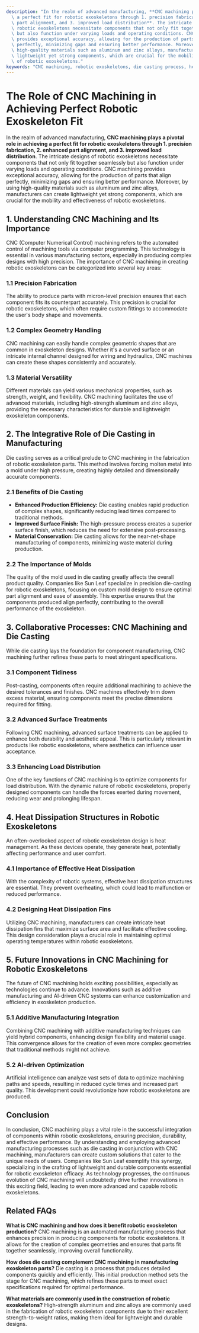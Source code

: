 ```yaml
---
description: "In the realm of advanced manufacturing, **CNC machining plays a pivotal role in achieving\
  \ a perfect fit for robotic exoskeletons through 1. precision fabrication, 2. enhanced\
  \ part alignment, and 3. improved load distribution**. The intricate designs of\
  \ robotic exoskeletons necessitate components that not only fit together seamlessly\
  \ but also function under varying loads and operating conditions. CNC machining\
  \ provides exceptional accuracy, allowing for the production of parts that align\
  \ perfectly, minimizing gaps and ensuring better performance. Moreover, by using\
  \ high-quality materials such as aluminum and zinc alloys, manufacturers can create\
  \ lightweight yet strong components, which are crucial for the mobility and effectiveness\
  \ of robotic exoskeletons."
keywords: "CNC machining, robotic exoskeletons, die casting process, heat dissipation structure"
---
```

# The Role of CNC Machining in Achieving Perfect Robotic Exoskeleton Fit

In the realm of advanced manufacturing, **CNC machining plays a pivotal role in achieving a perfect fit for robotic exoskeletons through 1. precision fabrication, 2. enhanced part alignment, and 3. improved load distribution**. The intricate designs of robotic exoskeletons necessitate components that not only fit together seamlessly but also function under varying loads and operating conditions. CNC machining provides exceptional accuracy, allowing for the production of parts that align perfectly, minimizing gaps and ensuring better performance. Moreover, by using high-quality materials such as aluminum and zinc alloys, manufacturers can create lightweight yet strong components, which are crucial for the mobility and effectiveness of robotic exoskeletons.

## **1. Understanding CNC Machining and Its Importance**

CNC (Computer Numerical Control) machining refers to the automated control of machining tools via computer programming. This technology is essential in various manufacturing sectors, especially in producing complex designs with high precision. The importance of CNC machining in creating robotic exoskeletons can be categorized into several key areas:

### **1.1 Precision Fabrication**
The ability to produce parts with micron-level precision ensures that each component fits its counterpart accurately. This precision is crucial for robotic exoskeletons, which often require custom fittings to accommodate the user's body shape and movements.

### **1.2 Complex Geometry Handling**
CNC machining can easily handle complex geometric shapes that are common in exoskeleton designs. Whether it's a curved surface or an intricate internal channel designed for wiring and hydraulics, CNC machines can create these shapes consistently and accurately.

### **1.3 Material Versatility**
Different materials can yield various mechanical properties, such as strength, weight, and flexibility. CNC machining facilitates the use of advanced materials, including high-strength aluminum and zinc alloys, providing the necessary characteristics for durable and lightweight exoskeleton components.

## **2. The Integrative Role of Die Casting in Manufacturing**

Die casting serves as a critical prelude to CNC machining in the fabrication of robotic exoskeleton parts. This method involves forcing molten metal into a mold under high pressure, creating highly detailed and dimensionally accurate components.

### **2.1 Benefits of Die Casting**
- **Enhanced Production Efficiency:** Die casting enables rapid production of complex shapes, significantly reducing lead times compared to traditional methods.
- **Improved Surface Finish:** The high-pressure process creates a superior surface finish, which reduces the need for extensive post-processing.
- **Material Conservation:** Die casting allows for the near-net-shape manufacturing of components, minimizing waste material during production.

### **2.2 The Importance of Molds**
The quality of the mold used in die casting greatly affects the overall product quality. Companies like Sun Leaf specialize in precision die-casting for robotic exoskeletons, focusing on custom mold design to ensure optimal part alignment and ease of assembly. This expertise ensures that the components produced align perfectly, contributing to the overall performance of the exoskeleton.

## **3. Collaborative Processes: CNC Machining and Die Casting**

While die casting lays the foundation for component manufacturing, CNC machining further refines these parts to meet stringent specifications.

### **3.1 Component Tidiness**
Post-casting, components often require additional machining to achieve the desired tolerances and finishes. CNC machines effectively trim down excess material, ensuring components meet the precise dimensions required for fitting.

### **3.2 Advanced Surface Treatments**
Following CNC machining, advanced surface treatments can be applied to enhance both durability and aesthetic appeal. This is particularly relevant in products like robotic exoskeletons, where aesthetics can influence user acceptance.

### **3.3 Enhancing Load Distribution**
One of the key functions of CNC machining is to optimize components for load distribution. With the dynamic nature of robotic exoskeletons, properly designed components can handle the forces exerted during movement, reducing wear and prolonging lifespan.

## **4. Heat Dissipation Structures in Robotic Exoskeletons**

An often-overlooked aspect of robotic exoskeleton design is heat management. As these devices operate, they generate heat, potentially affecting performance and user comfort.

### **4.1 Importance of Effective Heat Dissipation**
With the complexity of robotic systems, effective heat dissipation structures are essential. They prevent overheating, which could lead to malfunction or reduced performance.

### **4.2 Designing Heat Dissipation Fins**
Utilizing CNC machining, manufacturers can create intricate heat dissipation fins that maximize surface area and facilitate effective cooling. This design consideration plays a crucial role in maintaining optimal operating temperatures within robotic exoskeletons.

## **5. Future Innovations in CNC Machining for Robotic Exoskeletons**

The future of CNC machining holds exciting possibilities, especially as technologies continue to advance. Innovations such as additive manufacturing and AI-driven CNC systems can enhance customization and efficiency in exoskeleton production.

### **5.1 Additive Manufacturing Integration**
Combining CNC machining with additive manufacturing techniques can yield hybrid components, enhancing design flexibility and material usage. This convergence allows for the creation of even more complex geometries that traditional methods might not achieve.

### **5.2 AI-driven Optimization**
Artificial intelligence can analyze vast sets of data to optimize machining paths and speeds, resulting in reduced cycle times and increased part quality. This development could revolutionize how robotic exoskeletons are produced.

## **Conclusion**

In conclusion, CNC machining plays a vital role in the successful integration of components within robotic exoskeletons, ensuring precision, durability, and effective performance. By understanding and employing advanced manufacturing processes such as die casting in conjunction with CNC machining, manufacturers can create custom solutions that cater to the unique needs of users. Companies like Sun Leaf exemplify this synergy, specializing in the crafting of lightweight and durable components essential for robotic exoskeleton efficacy. As technology progresses, the continuous evolution of CNC machining will undoubtedly drive further innovations in this exciting field, leading to even more advanced and capable robotic exoskeletons.

## **Related FAQs**

**What is CNC machining and how does it benefit robotic exoskeleton production?**
CNC machining is an automated manufacturing process that enhances precision in producing components for robotic exoskeletons. It allows for the creation of complex geometries and ensures that parts fit together seamlessly, improving overall functionality.

**How does die casting complement CNC machining in manufacturing exoskeleton parts?**
Die casting is a process that produces detailed components quickly and efficiently. This initial production method sets the stage for CNC machining, which refines these parts to meet exact specifications required for optimal performance.

**What materials are commonly used in the construction of robotic exoskeletons?**
High-strength aluminum and zinc alloys are commonly used in the fabrication of robotic exoskeleton components due to their excellent strength-to-weight ratios, making them ideal for lightweight and durable designs.
